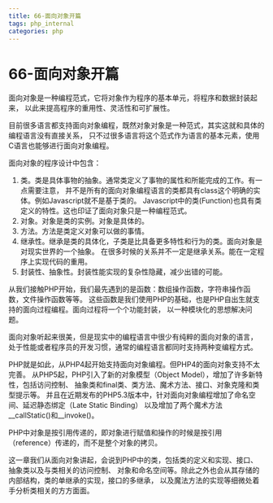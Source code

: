 ```yaml
---
title: 66-面向对象开篇
tags: php_internal
categories: php
---
```


# 66-面向对象开篇
面向对象是一种编程范式，它将对象作为程序的基本单元，将程序和数据封装起来， 以此来提高程序的重用性、灵活性和可扩展性。

目前很多语言都支持面向对象编程，既然对象对象是一种范式，其实这就和具体的编程语言没有直接关系， 只不过很多语言将这个范式作为语言的基本元素，使用C语言也能够进行面向对象编程。

面向对象的程序设计中包含：

1. 类。类是具体事物的抽象。通常类定义了事物的属性和所能完成的工作。有一点需要注意， 并不是所有的面向对象编程语言的类都具有class这个明确的实体。例如Javascript就不是基于类的。 Javascript中的类(Function)也具有类定义的特性。这也印证了面向对象只是一种编程范式。
2. 对象。对象是类的实例。对象是具体的。
3. 方法。方法是类定义对象可以做的事情。
4. 继承性。继承是类的具体化，子类是比具备更多特性和行为的类。面向对象是对现实世界的一个抽象。 在很多时候的关系并不一定是继承关系。能在一定程序上实现代码的重用。
5. 封装性、抽象性。封装性能实现的复杂性隐藏，减少出错的可能。

从我们接触PHP开始，我们最先遇到的是函数：数组操作函数，字符串操作函数，文件操作函数等等。 这些函数是我们使用PHP的基础，也是PHP自出生就支持的面向过程编程。面向过程将一个个功能封装， 以一种模块化的思想解决问题。

面向对象听起来很美，但是现实中的编程语言中很少有纯粹的面向对象的语言， 处于性能或者程序员的开发习惯，通常的编程语言都同时支持两种变编程方式。

PHP就是如此，从PHP4起开始支持面向对象编程。但PHP4的面向对象支持不太完善。 从PHP5起，PHP引入了新的对象模型（Object Model），增加了许多新特性，包括访问控制、 抽象类和final类、类方法、魔术方法、接口、对象克隆和类型提示等。 并且在近期发布的PHP5.3版本中，针对面向对象编程增加了命名空间、延迟静态绑定（Late Static Binding） 以及增加了两个魔术方法__callStatic()和__invoke()。

PHP中对象是按引用传递的，即对象进行赋值和操作的时候是按引用（reference）传递的，而不是整个对象的拷贝。

这一章我们从面向对象讲起，会说到PHP中的类，包括类的定义和实现、接口、抽象类以及与类相关的访问控制、 对象和命名空间等。除此之外也会从其存储的内部结构，类的单继承的实现，接口的多继承， 以及魔法方法的实现等细微处着手分析类相关的方方面面。
